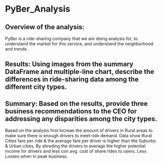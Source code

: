 # PyBer_Analysis

## Overview of the analysis: 
PyBer is a ride-sharing company that we are doing analysis for, to understand the 
market for this service, and understand the neighborhood and trends. 



## Results: Using images from the summary DataFrame and multiple-line chart, describe the differences in ride-sharing data among the different city types.




## Summary: Based on the results, provide three business recommendations to the CEO for addressing any disparities among the city types.

Based on the analysis first Increae the amount of drivers in Rural areas 
to make sure there is enough drivers to meet ride demand. Data show Rural Cities 
fare per ride & the average fare per driver is higher than the Suburbs & Urban cities.
By sbreding the drivers to average the higher potential income for drivers and less 
con avg. cost of share rides to users.  Less Losses when in peak business.